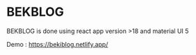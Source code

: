 # BEKBLOG

BEKBLOG is done using react app version >18 and material UI 5

Demo : https://bekiblog.netlify.app/

